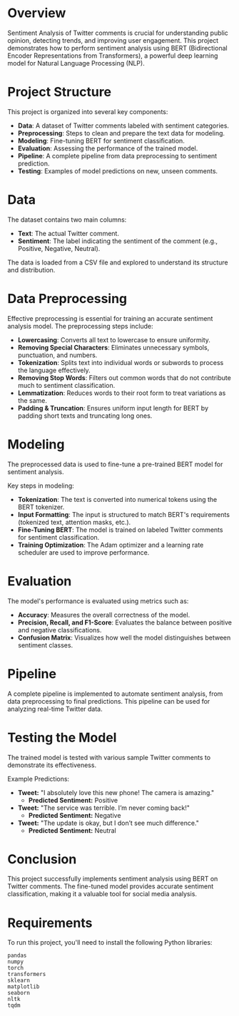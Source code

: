 # **Overview**
Sentiment Analysis of Twitter comments is crucial for understanding public opinion, detecting trends, and improving user engagement. This project demonstrates how to perform sentiment analysis using BERT (Bidirectional Encoder Representations from Transformers), a powerful deep learning model for Natural Language Processing (NLP).

# **Project Structure**
This project is organized into several key components:

- **Data**: A dataset of Twitter comments labeled with sentiment categories.
- **Preprocessing**: Steps to clean and prepare the text data for modeling.
- **Modeling**: Fine-tuning BERT for sentiment classification.
- **Evaluation**: Assessing the performance of the trained model.
- **Pipeline**: A complete pipeline from data preprocessing to sentiment prediction.
- **Testing**: Examples of model predictions on new, unseen comments.

# **Data**
The dataset contains two main columns:

- **Text**: The actual Twitter comment.
- **Sentiment**: The label indicating the sentiment of the comment (e.g., Positive, Negative, Neutral).

The data is loaded from a CSV file and explored to understand its structure and distribution.

# **Data Preprocessing**
Effective preprocessing is essential for training an accurate sentiment analysis model. The preprocessing steps include:

- **Lowercasing**: Converts all text to lowercase to ensure uniformity.
- **Removing Special Characters**: Eliminates unnecessary symbols, punctuation, and numbers.
- **Tokenization**: Splits text into individual words or subwords to process the language effectively.
- **Removing Stop Words**: Filters out common words that do not contribute much to sentiment classification.
- **Lemmatization**: Reduces words to their root form to treat variations as the same.
- **Padding & Truncation**: Ensures uniform input length for BERT by padding short texts and truncating long ones.

# **Modeling**
The preprocessed data is used to fine-tune a pre-trained BERT model for sentiment analysis.

Key steps in modeling:

- **Tokenization**: The text is converted into numerical tokens using the BERT tokenizer.
- **Input Formatting**: The input is structured to match BERT's requirements (tokenized text, attention masks, etc.).
- **Fine-Tuning BERT**: The model is trained on labeled Twitter comments for sentiment classification.
- **Training Optimization**: The Adam optimizer and a learning rate scheduler are used to improve performance.

# **Evaluation**
The model's performance is evaluated using metrics such as:

- **Accuracy**: Measures the overall correctness of the model.
- **Precision, Recall, and F1-Score**: Evaluates the balance between positive and negative classifications.
- **Confusion Matrix**: Visualizes how well the model distinguishes between sentiment classes.

# **Pipeline**
A complete pipeline is implemented to automate sentiment analysis, from data preprocessing to final predictions. This pipeline can be used for analyzing real-time Twitter data.

# **Testing the Model**
The trained model is tested with various sample Twitter comments to demonstrate its effectiveness. 

Example Predictions:

- **Tweet:** "I absolutely love this new phone! The camera is amazing."
  - **Predicted Sentiment:** Positive
- **Tweet:** "The service was terrible. I’m never coming back!"
  - **Predicted Sentiment:** Negative
- **Tweet:** "The update is okay, but I don’t see much difference."
  - **Predicted Sentiment:** Neutral

# **Conclusion**
This project successfully implements sentiment analysis using BERT on Twitter comments. The fine-tuned model provides accurate sentiment classification, making it a valuable tool for social media analysis.

# **Requirements**
To run this project, you'll need to install the following Python libraries:

```
pandas
numpy
torch
transformers
sklearn
matplotlib
seaborn
nltk
tqdm